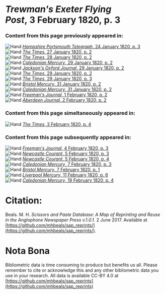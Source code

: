 # *Trewman's Exeter Flying Post*, 3 February 1820, p. 3  
  
### Content from this page previously appeared in:  
![Hand](http://scissorsandpaste.net/wp-content/uploads/2017/06/smallhandpointer.png) [*Hampshire Portsmouth Telegraph*, 24 January 1820, p. 3](https://mhbeals.github.io/sap_html/Hampshire-Portsmouth-Telegraph/Hampshire-Portsmouth-Telegraph-24-January-1820-p-3)  
![Hand](http://scissorsandpaste.net/wp-content/uploads/2017/06/smallhandpointer.png) [*The Times*, 27 January 1820, p. 2](https://mhbeals.github.io/sap_html/The-Times/The-Times-27-January-1820-p-2)  
![Hand](http://scissorsandpaste.net/wp-content/uploads/2017/06/smallhandpointer.png) [*The Times*, 28 January 1820, p. 2](https://mhbeals.github.io/sap_html/The-Times/The-Times-28-January-1820-p-2)  
![Hand](http://scissorsandpaste.net/wp-content/uploads/2017/06/smallhandpointer.png) [*Caledonian Mercury*, 29 January 1820, p. 2](https://mhbeals.github.io/sap_html/Caledonian-Mercury/Caledonian-Mercury-29-January-1820-p-2)  
![Hand](http://scissorsandpaste.net/wp-content/uploads/2017/06/smallhandpointer.png) [*Jackson's Oxford Journal*, 29 January 1820, p. 2](https://mhbeals.github.io/sap_html/Jackson's-Oxford-Journal/Jackson's-Oxford-Journal-29-January-1820-p-2)  
![Hand](http://scissorsandpaste.net/wp-content/uploads/2017/06/smallhandpointer.png) [*The Times*, 29 January 1820, p. 2](https://mhbeals.github.io/sap_html/The-Times/The-Times-29-January-1820-p-2)  
![Hand](http://scissorsandpaste.net/wp-content/uploads/2017/06/smallhandpointer.png) [*The Times*, 29 January 1820, p. 3](https://mhbeals.github.io/sap_html/The-Times/The-Times-29-January-1820-p-3)  
![Hand](http://scissorsandpaste.net/wp-content/uploads/2017/06/smallhandpointer.png) [*Bristol Mercury*, 31 January 1820, p. 2](https://mhbeals.github.io/sap_html/Bristol-Mercury/Bristol-Mercury-31-January-1820-p-2)  
![Hand](http://scissorsandpaste.net/wp-content/uploads/2017/06/smallhandpointer.png) [*Caledonian Mercury*, 31 January 1820, p. 2](https://mhbeals.github.io/sap_html/Caledonian-Mercury/Caledonian-Mercury-31-January-1820-p-2)  
![Hand](http://scissorsandpaste.net/wp-content/uploads/2017/06/smallhandpointer.png) [*Freeman's Journal*, 1 February 1820, p. 2](https://mhbeals.github.io/sap_html/Freeman's-Journal/Freeman's-Journal-1-February-1820-p-2)  
![Hand](http://scissorsandpaste.net/wp-content/uploads/2017/06/smallhandpointer.png) [*Aberdeen Journal*, 2 February 1820, p. 2](https://mhbeals.github.io/sap_html/Aberdeen-Journal/Aberdeen-Journal-2-February-1820-p-2)  
  
### Content from this page simeltaneously appeared in:  
![Hand](http://scissorsandpaste.net/wp-content/uploads/2017/06/smallhandpointer.png) [*The Times*, 3 February 1820, p. 4](https://mhbeals.github.io/sap_html/The-Times/The-Times-3-February-1820-p-4)  
  
### Content from this page subsequently appeared in:  
![Hand](http://scissorsandpaste.net/wp-content/uploads/2017/06/smallhandpointer.png) [*Freeman's Journal*, 4 February 1820, p. 3](https://mhbeals.github.io/sap_html/Freeman's-Journal/Freeman's-Journal-4-February-1820-p-3)  
![Hand](http://scissorsandpaste.net/wp-content/uploads/2017/06/smallhandpointer.png) [*Newcastle Courant*, 5 February 1820, p. 3](https://mhbeals.github.io/sap_html/Newcastle-Courant/Newcastle-Courant-5-February-1820-p-3)  
![Hand](http://scissorsandpaste.net/wp-content/uploads/2017/06/smallhandpointer.png) [*Newcastle Courant*, 5 February 1820, p. 4](https://mhbeals.github.io/sap_html/Newcastle-Courant/Newcastle-Courant-5-February-1820-p-4)  
![Hand](http://scissorsandpaste.net/wp-content/uploads/2017/06/smallhandpointer.png) [*Caledonian Mercury*, 7 February 1820, p. 3](https://mhbeals.github.io/sap_html/Caledonian-Mercury/Caledonian-Mercury-7-February-1820-p-3)  
![Hand](http://scissorsandpaste.net/wp-content/uploads/2017/06/smallhandpointer.png) [*Bristol Mercury*, 7 February 1820, p. 1](https://mhbeals.github.io/sap_html/Bristol-Mercury/Bristol-Mercury-7-February-1820-p-1)  
![Hand](http://scissorsandpaste.net/wp-content/uploads/2017/06/smallhandpointer.png) [*Liverpool Mercury*, 11 February 1820, p. 6](https://mhbeals.github.io/sap_html/Liverpool-Mercury/Liverpool-Mercury-11-February-1820-p-6)  
![Hand](http://scissorsandpaste.net/wp-content/uploads/2017/06/smallhandpointer.png) [*Caledonian Mercury*, 19 February 1820, p. 4](https://mhbeals.github.io/sap_html/Caledonian-Mercury/Caledonian-Mercury-19-February-1820-p-4)  


# Citation: 

Beals. M. H. *Scissors and Paste Database: A Map of Reprinting and Reuse in the Anglophone Newspaper Press v.1.0.1.* 2 June 2017. Available at [https://github.com/mhbeals/sap_reprints/](https://github.com/mhbeals/sap_reprints/). 

# Nota Bona

Bibliometric data is time consuming to produce but benefits us all. Please remember to cite or acknowledge this and any other bibliometric data you use in your research. All data is available CC-BY 4.0 at [https://github.com/mhbeals/sap_reprints](https://github.com/mhbeals/sap_reprints)